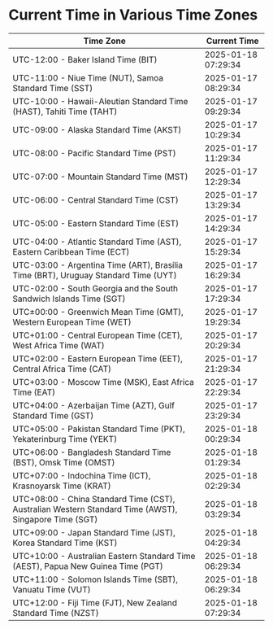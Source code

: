 # Current Time in Various Time Zones

| Time Zone | Current Time |
|-----------|--------------|
| UTC-12:00 - Baker Island Time (BIT) | 2025-01-18 07:29:34 |
| UTC-11:00 - Niue Time (NUT), Samoa Standard Time (SST) | 2025-01-17 08:29:34 |
| UTC-10:00 - Hawaii-Aleutian Standard Time (HAST), Tahiti Time (TAHT) | 2025-01-17 09:29:34 |
| UTC-09:00 - Alaska Standard Time (AKST) | 2025-01-17 10:29:34 |
| UTC-08:00 - Pacific Standard Time (PST) | 2025-01-17 11:29:34 |
| UTC-07:00 - Mountain Standard Time (MST) | 2025-01-17 12:29:34 |
| UTC-06:00 - Central Standard Time (CST) | 2025-01-17 13:29:34 |
| UTC-05:00 - Eastern Standard Time (EST) | 2025-01-17 14:29:34 |
| UTC-04:00 - Atlantic Standard Time (AST), Eastern Caribbean Time (ECT) | 2025-01-17 15:29:34 |
| UTC-03:00 - Argentina Time (ART), Brasília Time (BRT), Uruguay Standard Time (UYT) | 2025-01-17 16:29:34 |
| UTC-02:00 - South Georgia and the South Sandwich Islands Time (SGT) | 2025-01-17 17:29:34 |
| UTC±00:00 - Greenwich Mean Time (GMT), Western European Time (WET) | 2025-01-17 19:29:34 |
| UTC+01:00 - Central European Time (CET), West Africa Time (WAT) | 2025-01-17 20:29:34 |
| UTC+02:00 - Eastern European Time (EET), Central Africa Time (CAT) | 2025-01-17 21:29:34 |
| UTC+03:00 - Moscow Time (MSK), East Africa Time (EAT) | 2025-01-17 22:29:34 |
| UTC+04:00 - Azerbaijan Time (AZT), Gulf Standard Time (GST) | 2025-01-17 23:29:34 |
| UTC+05:00 - Pakistan Standard Time (PKT), Yekaterinburg Time (YEKT) | 2025-01-18 00:29:34 |
| UTC+06:00 - Bangladesh Standard Time (BST), Omsk Time (OMST) | 2025-01-18 01:29:34 |
| UTC+07:00 - Indochina Time (ICT), Krasnoyarsk Time (KRAT) | 2025-01-18 02:29:34 |
| UTC+08:00 - China Standard Time (CST), Australian Western Standard Time (AWST), Singapore Time (SGT) | 2025-01-18 03:29:34 |
| UTC+09:00 - Japan Standard Time (JST), Korea Standard Time (KST) | 2025-01-18 04:29:34 |
| UTC+10:00 - Australian Eastern Standard Time (AEST), Papua New Guinea Time (PGT) | 2025-01-18 06:29:34 |
| UTC+11:00 - Solomon Islands Time (SBT), Vanuatu Time (VUT) | 2025-01-18 06:29:34 |
| UTC+12:00 - Fiji Time (FJT), New Zealand Standard Time (NZST) | 2025-01-18 07:29:34 |
